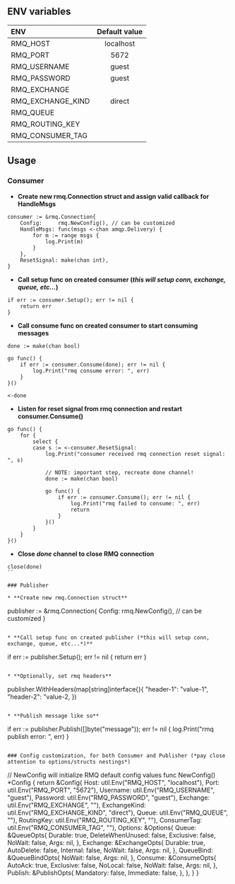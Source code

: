 ## ENV variables

| ENV                | Default value |
|:-------------------|:-------------:|
| RMQ_HOST           | localhost     |
| RMQ_PORT           | 5672          |
| RMQ_USERNAME       | guest         |
| RMQ_PASSWORD       | guest         |
| RMQ_EXCHANGE       |               |
| RMQ_EXCHANGE_KIND  | direct        |
| RMQ_QUEUE          |               |
| RMQ_ROUTING_KEY    |               |
| RMQ_CONSUMER_TAG   |               |

## Usage

### Consumer

* **Create new rmq.Connection struct and assign valid callback for HandleMsgs**
```
consumer := &rmq.Connection{
    Config:     rmq.NewConfig(), // can be customized
    HandleMsgs: func(msgs <-chan amqp.Delivery) {
        for m := range msgs {
            log.Print(m)
        }
    },
    ResetSignal: make(chan int),
}
```

* **Call setup func on created consumer (*this will setup conn, exchange, queue, etc...*)**
```
if err := consumer.Setup(); err != nil {
    return err
}
```

* **Call consume func on created consumer to start consuming messages**
```
done := make(chan bool)

go func() {
    if err := consumer.Consume(done); err != nil {
        log.Print("rmq consume error: ", err)
    }
}()

<-done
```

* **Listen for reset signal from rmq connection and restart consumer.Consume()**
```
go func() {
	for {
		select {
		case s := <-consumer.ResetSignal:
			log.Print("consumer received rmq connection reset signal: ", s)

			// NOTE: important step, recreate done channel!
			done := make(chan bool)

			go func() {
				if err := consumer.Consume(); err != nil {
					log.Print("rmq failed to consume: ", err)
					return
				}
			}()
		}
	}
}()
```

* **Close *done* channel to close RMQ connection**
```
close(done)
``

### Publisher

* **Create new rmq.Connection struct**
```
publisher := &rmq.Connection{
    Config:     rmq.NewConfig(), // can be customized
}
```

* **Call setup func on created publisher (*this will setup conn, exchange, queue, etc...*)**
```
if err := publisher.Setup(); err != nil {
    return err
}
```

* **Optionally, set rmq headers**
```
publisher.WithHeaders(map[string]interface{}{
    "header-1": "value-1",
    "header-2": "value-2,
})
```

* **Publish message like so**
```
if err := publisher.Publish([]byte("message")); err != nil {
    log.Print("rmq publish error: ", err)
}
```

### Config customization, for both Consumer and Publisher (*pay close attention to options/structs nestings*)
```
// NewConfig will initialize RMQ default config values
func NewConfig() *Config {
	return &Config{
		Host:         util.Env("RMQ_HOST", "localhost"),
		Port:         util.Env("RMQ_PORT", "5672"),
		Username:     util.Env("RMQ_USERNAME", "guest"),
		Password:     util.Env("RMQ_PASSWORD", "guest"),
		Exchange:     util.Env("RMQ_EXCHANGE", ""),
		ExchangeKind: util.Env("RMQ_EXCHANGE_KIND", "direct"),
		Queue:        util.Env("RMQ_QUEUE", ""),
		RoutingKey:   util.Env("RMQ_ROUTING_KEY", ""),
		ConsumerTag:  util.Env("RMQ_CONSUMER_TAG", ""),
		Options: &Options{
			Queue: &QueueOpts{
				Durable:          true,
				DeleteWhenUnused: false,
				Exclusive:        false,
				NoWait:           false,
				Args:             nil,
			},
			Exchange: &ExchangeOpts{
				Durable:    true,
				AutoDelete: false,
				Internal:   false,
				NoWait:     false,
				Args:       nil,
			},
			QueueBind: &QueueBindOpts{
				NoWait: false,
				Args:   nil,
			},
			Consume: &ConsumeOpts{
				AutoAck:   true,
				Exclusive: false,
				NoLocal:   false,
				NoWait:    false,
				Args:      nil,
			},
			Publish: &PublishOpts{
				Mandatory: false,
				Immediate: false,
			},
		},
	}
}
```
